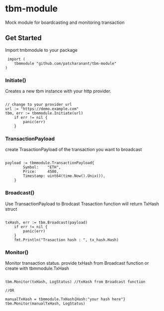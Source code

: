 # tbm-module
 Mock module for boardcasting and monitoring transaction


 ## Get Started

 Import tmbmodule to your package
 
```golang
 import (
	tbmmodule "github.com/patcharanant/tbm-module"
)
```

### Initiate()

Creates a new tbm instance with your http provider.

```golang

// change to your provider url
url := "https://demo.example.com"
tbm, err := tbmmodule.Initiate(url)
	if err != nil {
		panic(err)
	}

```

### TransactionPayload

create TrasactionPayload of the transaction you want to broadcast

```golang

payload := tbmmodule.TransactionPayload{
		Symbol:    "ETH",
		Price:     4500,
		Timestamp: uint64(time.Now().Unix()),
	}

```


### Broadcast()

Use TransactionPayload to Brodcast Trasaction
function will return TxHash struct

```golang

txHash, err := tbm.Broadcast(payload)
	if err != nil {
		panic(err)
	}
    fmt.Println("Trasaction hash : ", tx_hash.Hash)
```

### Monitor()

Monitor transaction status. provide txHash from Broadcast function or create with tbmmodule.TxHash


```golang

tbm.Monitor(txHash, LogStatus) //txHash from Broadcast function

//OR

manualTxHash = tbmmodule.TxHash{Hash:"your hash here"}
tbm.Monitor(manualTxHash, LogStatus)

```